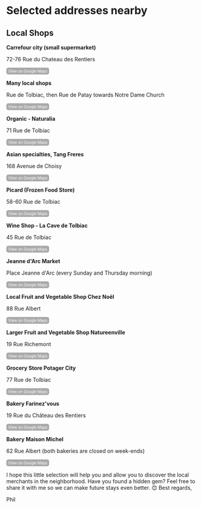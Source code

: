 # Selected addresses nearby
## Local Shops ##

**Carrefour city (small supermarket)**

72-76 Rue du Chateau des Rentiers

<a href="https://maps.app.goo.gl/wxrpL9SsRxs31j6K8" style="display:inline-block; padding:3px 5px; font-size:10px; color:#fff; background-color:#AAAAAA; text-align:center; text-decoration:none; border-radius:5px;">
    View on Google Maps
</a>

**Many local shops** 

Rue de Tolbiac, then Rue de Patay towards Notre Dame Church

<a href="https://maps.app.goo.gl/59MngQN7t3Cmtd9z5" style="display:inline-block; padding:3px 5px; font-size:10px; color:#fff; background-color:#AAAAAA; text-align:center; text-decoration:none; border-radius:5px;">
    View on Google Maps
</a>

**Organic - Naturalia**

71 Rue de Tolbiac 

<a href="https://maps.app.goo.gl/s9ykRs5zeyBarcKZ9" style="display:inline-block; padding:3px 5px; font-size:10px; color:#fff; background-color:#AAAAAA; text-align:center; text-decoration:none; border-radius:5px;">
    View on Google Maps
</a>

**Asian specialties, Tang Freres**

168 Avenue de Choisy 

<a href="https://maps.app.goo.gl/3mYCGbgyYgTxNaXo7" style="display:inline-block; padding:3px 5px; font-size:10px; color:#fff; background-color:#AAAAAA; text-align:center; text-decoration:none; border-radius:5px;">
    View on Google Maps
</a>

**Picard (Frozen Food Store)**

58-60 Rue de Tolbiac 

<a href="https://maps.app.goo.gl/PG1EmW3DqwSgzJwh9" style="display:inline-block; padding:3px 5px; font-size:10px; color:#fff; background-color:#AAAAAA; text-align:center; text-decoration:none; border-radius:5px;">
    View on Google Maps
</a>

**Wine Shop - La Cave de Tolbiac** 

45 Rue de Tolbiac 

<a href="https://maps.app.goo.gl/CYeBXTm89gnfiGUM9" style="display:inline-block; padding:3px 5px; font-size:10px; color:#fff; background-color:#AAAAAA; text-align:center; text-decoration:none; border-radius:5px;">
    View on Google Maps
</a>

**Jeanne d'Arc Market**

Place Jeanne d'Arc (every Sunday and Thursday morning) 

<a href="https://maps.app.goo.gl/9rRZYhM5T7ngENgY7" style="display:inline-block; padding:3px 5px; font-size:10px; color:#fff; background-color:#AAAAAA; text-align:center; text-decoration:none; border-radius:5px;">
    View on Google Maps
</a>

**Local Fruit and Vegetable Shop Chez Noël**

88 Rue Albert 

<a href="https://maps.app.goo.gl/vYxxSJbppwg9wF8EA" style="display:inline-block; padding:3px 5px; font-size:10px; color:#fff; background-color:#AAAAAA; text-align:center; text-decoration:none; border-radius:5px;">
    View on Google Maps
</a>

**Larger Fruit and Vegetable Shop Natureenville** 

19 Rue Richemont 

<a href="https://maps.app.goo.gl/k4pWVV9Ys23gq7vk6" style="display:inline-block; padding:3px 5px; font-size:10px; color:#fff; background-color:#AAAAAA; text-align:center; text-decoration:none; border-radius:5px;">
    View on Google Maps
</a>

**Grocery Store Potager City**

77 Rue de Tolbiac

<a href="https://maps.app.goo.gl/ZhyMK22JdFuQAYoH7" style="display:inline-block; padding:3px 5px; font-size:10px; color:#fff; background-color:#AAAAAA; text-align:center; text-decoration:none; border-radius:5px;">
    View on Google Maps
</a>

**Bakery Farinez'vous**

19 Rue du Château des Rentiers

<a href="https://maps.app.goo.gl/gxTHK5LKn9zM6jXg7" style="display:inline-block; padding:3px 5px; font-size:10px; color:#fff; background-color:#AAAAAA; text-align:center; text-decoration:none; border-radius:5px;">
    View on Google Maps
</a>

**Bakery Maison Michel**

62 Rue Albert (both bakeries are closed on week-ends)

<a href="https://maps.app.goo.gl/1RFezMMpUeUTSsfg8" style="display:inline-block; padding:3px 5px; font-size:10px; color:#fff; background-color:#AAAAAA; text-align:center; text-decoration:none; border-radius:5px;">
    View on Google Maps
</a>



I hope this little selection will help you and allow you to discover the local merchants in the neighborhood.
Have you found a hidden gem?
Feel free to share it with me so we can make future stays even better. 😊
Best regards,

Phil
